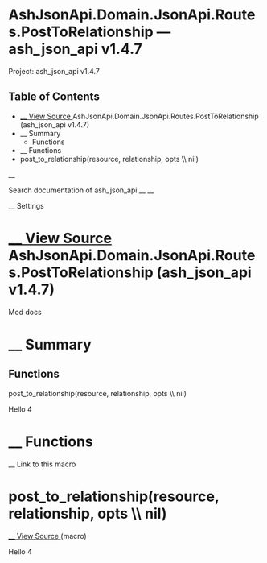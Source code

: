 # AshJsonApi.Domain.JsonApi.Routes.PostToRelationship — ash_json_api v1.4.7

Project: ash_json_api v1.4.7

## Table of Contents

- [ __ View Source ](external_link) AshJsonApi.Domain.JsonApi.Routes.PostToRelationship (ash_json_api v1.4.7)
- __ Summary
  - Functions
- __ Functions
- post_to_relationship(resource, relationship, opts \\\ nil)

__

Search documentation of ash_json_api __ __

__ Settings

#  [ __ View Source ](external_link) AshJsonApi.Domain.JsonApi.Routes.PostToRelationship (ash_json_api v1.4.7)

Mod docs

#  __ Summary

##  Functions

post_to_relationship(resource, relationship, opts \\\ nil)

Hello 4

#  __ Functions

__ Link to this macro

# post_to_relationship(resource, relationship, opts \\\ nil)

[ __ View Source ](external_link) (macro)

Hello 4
